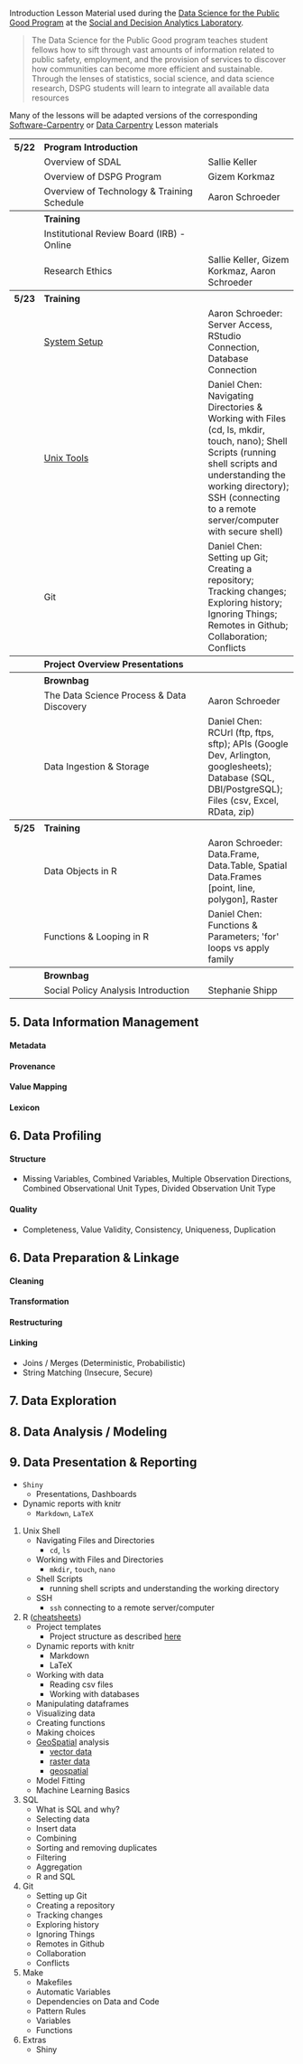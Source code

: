  Introduction
Lesson Material used during the [Data Science for the Public Good Program][2]
at the [Social and Decision Analytics Laboratory][1].

> The Data Science for the Public Good program teaches student fellows
> how to sift through vast amounts of information related to public
> safety, employment, and the provision of services to discover how
> communities can become more efficient and sustainable. Through the
> lenses of statistics, social science, and data science research,
> DSPG students will learn to integrate all available data resources

Many of the lessons will be adapted versions of the corresponding
[Software-Carpentry][3] or [Data Carpentry][4] Lesson materials

<table>
<tr><th>5/22</th><th align="left" colspan="2">Program Introduction</th></tr>
<tr><td></td><td width="275px">Overview of SDAL</td><td>Sallie Keller</td></tr>
<tr><td></td><td>Overview of DSPG Program</td><td>Gizem Korkmaz</td></tr>
<tr><td></td><td>Overview of Technology & Training Schedule</td><td>Aaron Schroeder</td></tr>
<tr><th></th><th align="left" colspan="2">Training</th></tr>
<tr><td></td><td>Institutional Review Board (IRB) - Online</td><td></td></tr>
<tr><td></td><td>Research Ethics</td><td>Sallie Keller, Gizem Korkmaz, Aaron Schroeder</td></tr>
<tr><th>5/23</th><th align="left" colspan="2">Training</th></tr>
<tr><td></td><td><div><a href="./training/system_setup">System Setup</a></div></td><td>Aaron Schroeder: Server Access, RStudio Connection, Database Connection</td></tr>
<tr><td></td><td><a href="./training/unix_tools">Unix Tools</a></td><td>Daniel Chen: Navigating Directories & Working with Files (cd, ls, mkdir, touch, nano); Shell Scripts (running shell scripts and understanding the working directory); SSH (connecting to a remote server/computer with secure shell)</td></tr>
<tr><td></td><td>Git</td><td>Daniel Chen: Setting up Git; Creating a repository; Tracking changes; Exploring history; Ignoring Things; Remotes in Github; Collaboration; Conflicts</td></tr>
<tr><th></th><th align="left" colspan="2">Project Overview Presentations</th></tr>

<tr><th></th><th align="left" colspan="2">Brownbag</th></tr>
<tr><td></td><td>The Data Science Process & Data Discovery</td><td>Aaron Schroeder</td></tr>
<tr><td></td><td>Data Ingestion & Storage</td><td>Daniel Chen: RCUrl (ftp, ftps, sftp); APIs (Google Dev, Arlington, googlesheets); Database (SQL, DBI/PostgreSQL); Files (csv, Excel, RData, zip)</td></tr>
<tr><th>5/25</th><th align="left" colspan="2">Training</th></tr>
<tr><td></td><td>Data Objects in R</td><td>Aaron Schroeder: Data.Frame, Data.Table, Spatial Data.Frames [point, line, polygon], Raster</td></tr>
<tr><td></td><td>Functions & Looping in R</td><td>Daniel Chen: Functions & Parameters; 'for' loops vs apply family</td></tr>
<tr><th></th><th align="left" colspan="2">Brownbag</th></tr>
<tr><td></td><td>Social Policy Analysis Introduction</td><td>Stephanie Shipp</td></tr>
</table>




## 5. Data Information Management
#### Metadata
#### Provenance
#### Value Mapping
#### Lexicon

## 6. Data Profiling
#### Structure
  - Missing Variables, Combined Variables, Multiple Observation Directions, Combined Observational Unit Types, Divided Observation Unit Type

#### Quality
  - Completeness, Value Validity, Consistency, Uniqueness, Duplication

## 6. Data Preparation & Linkage
#### Cleaning
#### Transformation
#### Restructuring
#### Linking
  - Joins / Merges (Deterministic, Probabilistic)
  - String Matching (Insecure, Secure)

## 7. Data Exploration

## 8. Data Analysis / Modeling

## 9. Data Presentation & Reporting
  - `Shiny`
    - Presentations, Dashboards
  - Dynamic reports with knitr
    - `Markdown`, `LaTeX`








1. Unix Shell
   - Navigating Files and Directories
       - `cd`, `ls`
   - Working with Files and Directories
       - `mkdir`, `touch`, `nano`
   - Shell Scripts
       - running shell scripts and understanding the working directory
   - SSH
       - `ssh` connecting to a remote server/computer
2. R ([cheatsheets][6])
   - Project templates
       - Project structure as described [here][5]
   - Dynamic reports with knitr
       - Markdown
       - LaTeX
   - Working with data
       - Reading csv files
       - Working with databases
   - Manipulating dataframes
   - Visualizing data
   - Creating functions
   - Making choices
   - [GeoSpatial][4] analysis
       - [vector data][7]
       - [raster data][8]
       - [geospatial][9]
   - Model Fitting
   - Machine Learning Basics
3. SQL
   - What is SQL and why?
   - Selecting data
   - Insert data
   - Combining
   - Sorting and removing duplicates
   - Filtering
   - Aggregation
   - R and SQL
4. Git
   - Setting up Git
   - Creating a repository
   - Tracking changes
   - Exploring history
   - Ignoring Things
   - Remotes in Github
   - Collaboration
   - Conflicts
5. Make
   - Makefiles
   - Automatic Variables
   - Dependencies on Data and Code
   - Pattern Rules
   - Variables
   - Functions
6. Extras
   - Shiny

[1]: https://www.bi.vt.edu/sdal
[2]: https://www.bi.vt.edu/sdal/projects/data-science-for-the-public-good-program
[3]: https://software-carpentry.org/lessons/
[4]: http://www.datacarpentry.org/lessons/
[5]: https://github.com/chendaniely/computational-project-cookie-cutter
[6]: https://www.rstudio.com/resources/cheatsheets/
[7]: http://neondataskills.org/tutorial-series/vector-data-series/
[8]: http://neondataskills.org/tutorial-series/raster-data-series/
[9]: https://github.com/datacarpentry/r-spatial-data-management-intro
